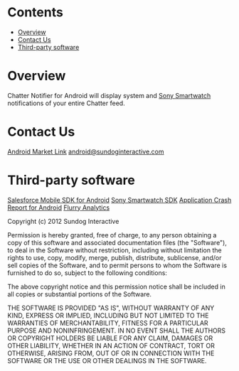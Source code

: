 # Contents

* [Overview](#overview)
* [Contact Us](#contactus)
* [Third-party software](#thirdpartysoftware)

<a name="overview"></a>
# Overview

Chatter Notifier for Android will display system and [Sony Smartwatch](http://www.sony.com/smartwatch) notifications of your entire Chatter feed. 

<a name="contactus"></a>
# Contact Us

[Android Market Link](https://play.google.com/store/apps/details?id=com.sundog.chatternotifier)
android@sundoginteractive.com    


<a name="thirdpartysoftware"></a>
# Third-party software

[Salesforce Mobile SDK for Android](http://wiki.developerforce.com/page/Getting_Started_with_the_Mobile_SDK_for_Android)
[Sony Smartwatch SDK](http://developer.sonymobile.com/wportal/devworld/technology/smart-extras/smart-extension-sdk)
[Application Crash Report for Android](http://code.google.com/p/acra/)
[Flurry Analytics](http://www.flurry.com)




Copyright (c) 2012 Sundog Interactive

Permission is hereby granted, free of charge, to any person obtaining a copy
of this software and associated documentation files (the "Software"), to deal
in the Software without restriction, including without limitation the rights
to use, copy, modify, merge, publish, distribute, sublicense, and/or sell
copies of the Software, and to permit persons to whom the Software is
furnished to do so, subject to the following conditions:

The above copyright notice and this permission notice shall be included in
all copies or substantial portions of the Software.

THE SOFTWARE IS PROVIDED "AS IS", WITHOUT WARRANTY OF ANY KIND, EXPRESS OR
IMPLIED, INCLUDING BUT NOT LIMITED TO THE WARRANTIES OF MERCHANTABILITY,
FITNESS FOR A PARTICULAR PURPOSE AND NONINFRINGEMENT. IN NO EVENT SHALL THE
AUTHORS OR COPYRIGHT HOLDERS BE LIABLE FOR ANY CLAIM, DAMAGES OR OTHER
LIABILITY, WHETHER IN AN ACTION OF CONTRACT, TORT OR OTHERWISE, ARISING FROM,
OUT OF OR IN CONNECTION WITH THE SOFTWARE OR THE USE OR OTHER DEALINGS IN
THE SOFTWARE.